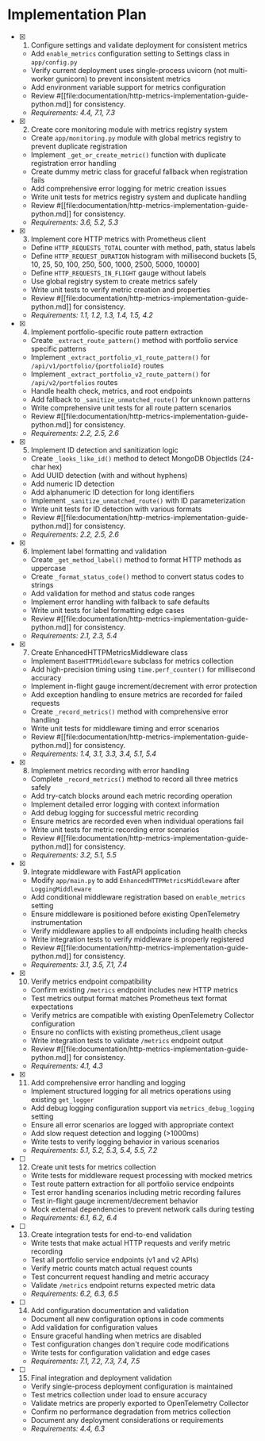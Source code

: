 # Implementation Plan

- [x] 1. Configure settings and validate deployment for consistent metrics
  - Add `enable_metrics` configuration setting to Settings class in `app/config.py`
  - Verify current deployment uses single-process uvicorn (not multi-worker gunicorn) to prevent inconsistent metrics
  - Add environment variable support for metrics configuration
  - Review #[[file:documentation/http-metrics-implementation-guide-python.md]] for consistency.
  - _Requirements: 4.4, 7.1, 7.3_

- [x] 2. Create core monitoring module with metrics registry system
  - Create `app/monitoring.py` module with global metrics registry to prevent duplicate registration
  - Implement `_get_or_create_metric()` function with duplicate registration error handling
  - Create dummy metric class for graceful fallback when registration fails
  - Add comprehensive error logging for metric creation issues
  - Write unit tests for metrics registry system and duplicate handling
  - Review #[[file:documentation/http-metrics-implementation-guide-python.md]] for consistency.
  - _Requirements: 3.6, 5.2, 5.3_

- [x] 3. Implement core HTTP metrics with Prometheus client
  - Define `HTTP_REQUESTS_TOTAL` counter with method, path, status labels
  - Define `HTTP_REQUEST_DURATION` histogram with millisecond buckets [5, 10, 25, 50, 100, 250, 500, 1000, 2500, 5000, 10000]
  - Define `HTTP_REQUESTS_IN_FLIGHT` gauge without labels
  - Use global registry system to create metrics safely
  - Write unit tests to verify metric creation and properties
  - Review #[[file:documentation/http-metrics-implementation-guide-python.md]] for consistency.
  - _Requirements: 1.1, 1.2, 1.3, 1.4, 1.5, 4.2_

- [x] 4. Implement portfolio-specific route pattern extraction
  - Create `_extract_route_pattern()` method with portfolio service specific patterns
  - Implement `_extract_portfolio_v1_route_pattern()` for `/api/v1/portfolio/{portfolioId}` routes
  - Implement `_extract_portfolio_v2_route_pattern()` for `/api/v2/portfolios` routes
  - Handle health check, metrics, and root endpoints
  - Add fallback to `_sanitize_unmatched_route()` for unknown patterns
  - Write comprehensive unit tests for all route pattern scenarios
  - Review #[[file:documentation/http-metrics-implementation-guide-python.md]] for consistency.
  - _Requirements: 2.2, 2.5, 2.6_

- [x] 5. Implement ID detection and sanitization logic
  - Create `_looks_like_id()` method to detect MongoDB ObjectIds (24-char hex)
  - Add UUID detection (with and without hyphens)
  - Add numeric ID detection
  - Add alphanumeric ID detection for long identifiers
  - Implement `_sanitize_unmatched_route()` with ID parameterization
  - Write unit tests for ID detection with various formats
  - Review #[[file:documentation/http-metrics-implementation-guide-python.md]] for consistency.
  - _Requirements: 2.2, 2.5, 2.6_

- [x] 6. Implement label formatting and validation
  - Create `_get_method_label()` method to format HTTP methods as uppercase
  - Create `_format_status_code()` method to convert status codes to strings
  - Add validation for method and status code ranges
  - Implement error handling with fallback to safe defaults
  - Write unit tests for label formatting edge cases
  - Review #[[file:documentation/http-metrics-implementation-guide-python.md]] for consistency.
  - _Requirements: 2.1, 2.3, 5.4_

- [x] 7. Create EnhancedHTTPMetricsMiddleware class
  - Implement `BaseHTTPMiddleware` subclass for metrics collection
  - Add high-precision timing using `time.perf_counter()` for millisecond accuracy
  - Implement in-flight gauge increment/decrement with error protection
  - Add exception handling to ensure metrics are recorded for failed requests
  - Create `_record_metrics()` method with comprehensive error handling
  - Write unit tests for middleware timing and error scenarios
  - Review #[[file:documentation/http-metrics-implementation-guide-python.md]] for consistency.
  - _Requirements: 1.4, 3.1, 3.3, 3.4, 5.1, 5.4_

- [x] 8. Implement metrics recording with error handling
  - Complete `_record_metrics()` method to record all three metrics safely
  - Add try-catch blocks around each metric recording operation
  - Implement detailed error logging with context information
  - Add debug logging for successful metric recording
  - Ensure metrics are recorded even when individual operations fail
  - Write unit tests for metric recording error scenarios
  - Review #[[file:documentation/http-metrics-implementation-guide-python.md]] for consistency.
  - _Requirements: 3.2, 5.1, 5.5_

- [x] 9. Integrate middleware with FastAPI application
  - Modify `app/main.py` to add `EnhancedHTTPMetricsMiddleware` after `LoggingMiddleware`
  - Add conditional middleware registration based on `enable_metrics` setting
  - Ensure middleware is positioned before existing OpenTelemetry instrumentation
  - Verify middleware applies to all endpoints including health checks
  - Write integration tests to verify middleware is properly registered
  - Review #[[file:documentation/http-metrics-implementation-guide-python.md]] for consistency.
  - _Requirements: 3.1, 3.5, 7.1, 7.4_

- [x] 10. Verify metrics endpoint compatibility
  - Confirm existing `/metrics` endpoint includes new HTTP metrics
  - Test metrics output format matches Prometheus text format expectations
  - Verify metrics are compatible with existing OpenTelemetry Collector configuration
  - Ensure no conflicts with existing prometheus_client usage
  - Write integration tests to validate `/metrics` endpoint output
  - Review #[[file:documentation/http-metrics-implementation-guide-python.md]] for consistency.
  - _Requirements: 4.1, 4.3_

- [x] 11. Add comprehensive error handling and logging
  - Implement structured logging for all metrics operations using existing `get_logger`
  - Add debug logging configuration support via `metrics_debug_logging` setting
  - Ensure all error scenarios are logged with appropriate context
  - Add slow request detection and logging (>1000ms)
  - Write tests to verify logging behavior in various scenarios
  - _Requirements: 5.1, 5.2, 5.3, 5.4, 5.5, 7.2_

- [ ] 12. Create unit tests for metrics collection
  - Write tests for middleware request processing with mocked metrics
  - Test route pattern extraction for all portfolio service endpoints
  - Test error handling scenarios including metric recording failures
  - Test in-flight gauge increment/decrement behavior
  - Mock external dependencies to prevent network calls during testing
  - _Requirements: 6.1, 6.2, 6.4_

- [ ] 13. Create integration tests for end-to-end validation
  - Write tests that make actual HTTP requests and verify metric recording
  - Test all portfolio service endpoints (v1 and v2 APIs)
  - Verify metric counts match actual request counts
  - Test concurrent request handling and metric accuracy
  - Validate `/metrics` endpoint returns expected metric data
  - _Requirements: 6.2, 6.3, 6.5_

- [ ] 14. Add configuration documentation and validation
  - Document all new configuration options in code comments
  - Add validation for configuration values
  - Ensure graceful handling when metrics are disabled
  - Test configuration changes don't require code modifications
  - Write tests for configuration validation and edge cases
  - _Requirements: 7.1, 7.2, 7.3, 7.4, 7.5_

- [ ] 15. Final integration and deployment validation
  - Verify single-process deployment configuration is maintained
  - Test metrics collection under load to ensure accuracy
  - Validate metrics are properly exported to OpenTelemetry Collector
  - Confirm no performance degradation from metrics collection
  - Document any deployment considerations or requirements
  - _Requirements: 4.4, 6.3_